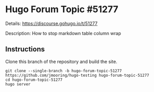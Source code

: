 # Hugo Forum Topic #51277

Details: <https://discourse.gohugo.io/t/51277>

Description: How to stop markdown table column wrap

## Instructions

Clone this branch of the repository and build the site.

```text
git clone --single-branch -b hugo-forum-topic-51277 https://github.com/jmooring/hugo-testing hugo-forum-topic-51277
cd hugo-forum-topic-51277
hugo server
```
